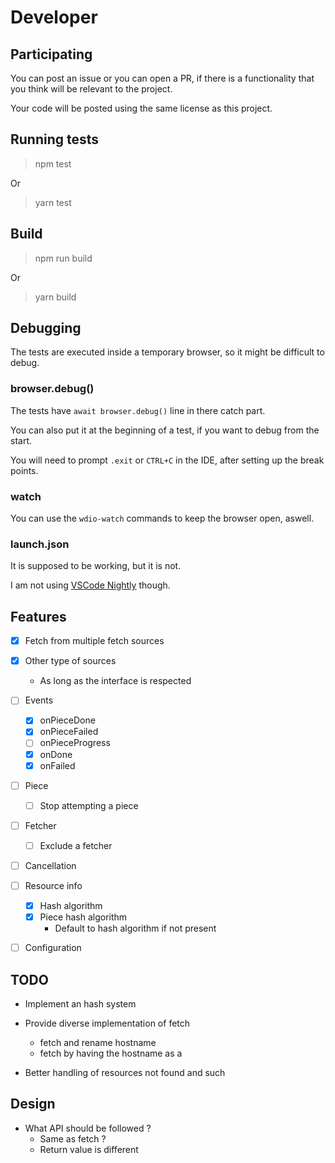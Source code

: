 # Developer

## Participating

You can post an issue or you can open a PR, if there is a functionality that you think will be relevant to the project.

Your code will be posted using the same license as this project.

## Running tests

> npm test

Or

> yarn test

## Build

> npm run build

Or

> yarn build

## Debugging

The tests are executed inside a temporary browser, so it might be difficult to debug.

### browser.debug()

The tests have `await browser.debug()` line in there catch part.

You can also put it at the beginning of a test, if you want to debug from the start.

You will need to prompt `.exit` or `CTRL+C` in the IDE, after setting up the break points.

### watch

You can use the `wdio-watch` commands to keep the browser open, aswell.

### launch.json

It is supposed to be working, but it is not.

I am not using [VSCode Nightly](https://webdriver.io/docs/debugging/) though.

## Features

- [x] Fetch from multiple fetch sources
- [x] Other type of sources
  - As long as the interface is respected

- [ ] Events
  - [x] onPieceDone
  - [x] onPieceFailed
  - [ ] onPieceProgress
  - [x] onDone
  - [x] onFailed

- [ ] Piece
  - [ ] Stop attempting a piece

- [ ] Fetcher
  - [ ] Exclude a fetcher

- [ ] Cancellation

- [ ] Resource info
  - [x] Hash algorithm
  - [x] Piece hash algorithm
    - Default to hash algorithm if not present

- [ ] Configuration

## TODO

- Implement an hash system

- Provide diverse implementation of fetch
  - fetch and rename hostname
  - fetch by having the hostname as a 

- Better handling of resources not found and such

## Design

- What API should be followed ?
  - Same as fetch ?
  - Return value is different
